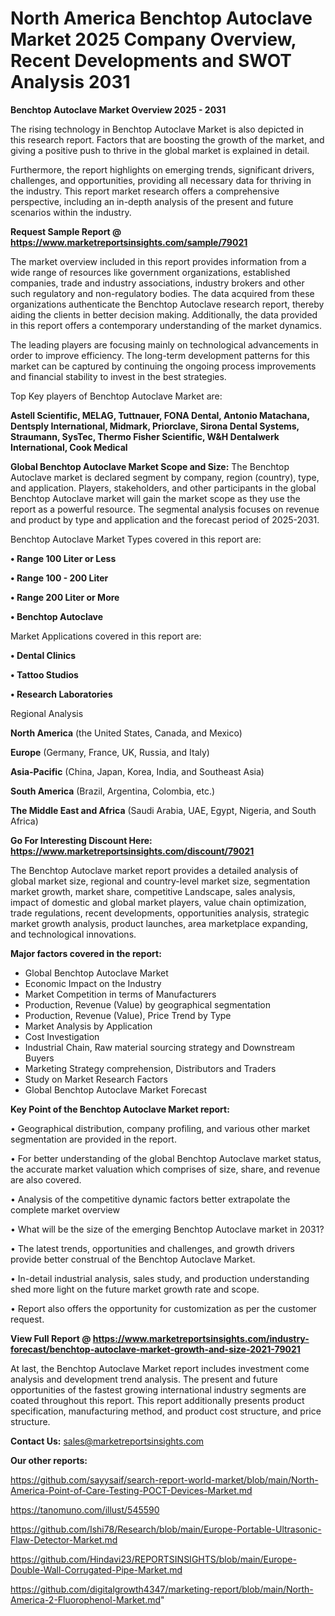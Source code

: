 # North America Benchtop Autoclave Market 2025 Company Overview, Recent Developments and SWOT Analysis 2031

<Strong> Benchtop Autoclave Market Overview 2025 - 2031</strong>

The rising technology in Benchtop Autoclave Market is also depicted in this research report. Factors that are boosting the growth of the market, and giving a positive push to thrive in the global market is explained in detail.

Furthermore, the report highlights on emerging trends, significant drivers, challenges, and opportunities, providing all necessary data for thriving in the industry. This report market research offers a comprehensive perspective, including an in-depth analysis of the present and future scenarios within the industry.

<strong>Request Sample Report @ <a href=https://www.marketreportsinsights.com/sample/79021>https://www.marketreportsinsights.com/sample/79021</a></strong>

The market overview included in this report provides information from a wide range of resources like government organizations, established companies, trade and industry associations, industry brokers and other such regulatory and non-regulatory bodies. The data acquired from these organizations authenticate the Benchtop Autoclave research report, thereby aiding the clients in better decision making. Additionally, the data provided in this report offers a contemporary understanding of the market dynamics.

The leading players are focusing mainly on technological advancements in order to improve efficiency. The long-term development patterns for this market can be captured by continuing the ongoing process improvements and financial stability to invest in the best strategies.

Top Key players of Benchtop Autoclave Market are:

<strong>Astell Scientific, MELAG, Tuttnauer, FONA Dental, Antonio Matachana, Dentsply International, Midmark, Priorclave, Sirona Dental Systems, Straumann, SysTec, Thermo Fisher Scientific, W&H Dentalwerk International, Cook Medical</strong>

<strong><b>Global Benchtop Autoclave Market Scope and Size:</b></strong>
The Benchtop Autoclave market is declared segment by company, region (country), type, and application. Players, stakeholders, and other participants in the global Benchtop Autoclave market will gain the market scope as they use the report as a powerful resource. The segmental analysis focuses on revenue and product by type and application and the forecast period of 2025-2031.

Benchtop Autoclave Market Types covered in this report are:

<strong>• Range 100 Liter or Less

• Range 100 - 200 Liter

• Range 200 Liter or More

• Benchtop Autoclave</strong>

Market Applications covered in this report are:

<strong>• Dental Clinics

• Tattoo Studios

• Research Laboratories</strong> 

Regional Analysis

<strong>North America</strong> (the United States, Canada, and Mexico)

<strong>Europe</strong> (Germany, France, UK, Russia, and Italy)

<strong>Asia-Pacific</strong> (China, Japan, Korea, India, and Southeast Asia)

<strong>South America</strong> (Brazil, Argentina, Colombia, etc.)

<strong>The Middle East and Africa</strong> (Saudi Arabia, UAE, Egypt, Nigeria, and South Africa)

<strong>Go For Interesting Discount Here: <a href=https://www.marketreportsinsights.com/discount/79021>https://www.marketreportsinsights.com/discount/79021</a></strong>

The Benchtop Autoclave market report provides a detailed analysis of global market size, regional and country-level market size, segmentation market growth, market share, competitive Landscape, sales analysis, impact of domestic and global market players, value chain optimization, trade regulations, recent developments, opportunities analysis, strategic market growth analysis, product launches, area marketplace expanding, and technological innovations.

<strong><b>Major factors covered in the report:</b></strong>
<ul>
  <li>Global Benchtop Autoclave Market </li>
  <li>Economic Impact on the Industry</li>
  <li>Market Competition in terms of Manufacturers</li>
  <li>Production, Revenue (Value) by geographical segmentation</li>
  <li>Production, Revenue (Value), Price Trend by Type</li>
  <li>Market Analysis by Application</li>
  <li>Cost Investigation</li>
  <li>Industrial Chain, Raw material sourcing strategy and Downstream Buyers</li>
  <li>Marketing Strategy comprehension, Distributors and Traders</li>
  <li>Study on Market Research Factors</li>
  <li>Global Benchtop Autoclave Market Forecast</li>
</ul>

<strong><b>Key Point of the Benchtop Autoclave Market report:</b></strong>

• Geographical distribution, company profiling, and various other market segmentation are provided in the report.

• For better understanding of the global Benchtop Autoclave market status, the accurate market valuation which comprises of size, share, and revenue are also covered.

• Analysis of the competitive dynamic factors better extrapolate the complete market overview

• What will be the size of the emerging Benchtop Autoclave market in 2031?

• The latest trends, opportunities and challenges, and growth drivers provide better construal of the Benchtop Autoclave Market.

• In-detail industrial analysis, sales study, and production understanding shed more light on the future market growth rate and scope.

• Report also offers the opportunity for customization as per the customer request.

<strong><b>View Full Report @ <a href=https://www.marketreportsinsights.com/industry-forecast/benchtop-autoclave-market-growth-and-size-2021-79021>https://www.marketreportsinsights.com/industry-forecast/benchtop-autoclave-market-growth-and-size-2021-79021</a></b></strong>


At last, the Benchtop Autoclave Market report includes investment come analysis and development trend analysis. The present and future opportunities of the fastest growing international industry segments are coated throughout this report. This report additionally presents product specification, manufacturing method, and product cost structure, and price structure.

<strong>Contact Us:</strong>
sales@marketreportsinsights.com

<strong>Our other reports:</strong>

<a href=https://github.com/sayysaif/search-report-world-market/blob/main/North-America-Point-of-Care-Testing-POCT-Devices-Market.md>https://github.com/sayysaif/search-report-world-market/blob/main/North-America-Point-of-Care-Testing-POCT-Devices-Market.md</a>

<a href=https://tanomuno.com/illust/545590>https://tanomuno.com/illust/545590</a>

<a href=https://github.com/Ishi78/Research/blob/main/Europe-Portable-Ultrasonic-Flaw-Detector-Market.md>https://github.com/Ishi78/Research/blob/main/Europe-Portable-Ultrasonic-Flaw-Detector-Market.md</a>

<a href=https://github.com/Hindavi23/REPORTSINSIGHTS/blob/main/Europe-Double-Wall-Corrugated-Pipe-Market.md>https://github.com/Hindavi23/REPORTSINSIGHTS/blob/main/Europe-Double-Wall-Corrugated-Pipe-Market.md</a>

<a href=https://github.com/digitalgrowth4347/marketing-report/blob/main/North-America-2-Fluorophenol-Market.md>https://github.com/digitalgrowth4347/marketing-report/blob/main/North-America-2-Fluorophenol-Market.md</a>"
